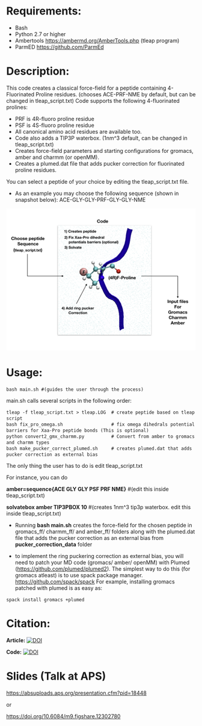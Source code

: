 # Requirements:
* Bash
* Python 2.7 or higher
* Ambertools https://ambermd.org/AmberTools.php (tleap program) 
* ParmED https://github.com/ParmEd

# Description: 

This code creates a classical force-field for a peptide containing 
4-Fluorinated Proline residues. (chooses ACE-PRF-NME by default, but can be changed in tleap_script.txt)
Code supports the following 4-fluorinated prolines:
* PRF is 4R-fluoro proline residue
* PSF is 4S-fluoro proline residue
* All canonical amino acid residues are available too.
* Code also adds a TIP3P waterbox. (1nm^3 default, can be changed in tleap_script.txt)
* Creates force-field parameters and starting configurations for gromacs, amber and charmm (or openMM).
* Creates a plumed.dat file that adds pucker correction for fluorinated proline residues.

You can select a peptide of your choice by editing the tleap_script.txt file.
* As an example you may choose the following sequence (shown in snapshot below): 
ACE-GLY-GLY-PRF-GLY-GLY-NME


![Alt text](code.png/code.png.001.png?raw=true "Title")

# Usage:
```
bash main.sh #(guides the user through the process)
```
main.sh calls several scripts in the following order:
```
tleap -f tleap_script.txt > tleap.LOG  # create peptide based on tleap script 
bash fix_pro_omega.sh                  # fix omega dihedrals potential barriers for Xaa-Pro peptide bonds (This is optional)  
python convert2_gmx_charmm.py          # Convert from amber to gromacs and charmm types
bash make_pucker_correct_plumed.sh     # creates plumed.dat that adds pucker correction as external bias
```
The only thing the user has to do is edit tleap_script.txt

For instance, you can do

**amber=sequence{ACE GLY GLY PSF PRF NME}** #(edit this inside tleap_script.txt)

**solvatebox amber TIP3PBOX 10** #(creates 1nm^3 tip3p waterbox. edit this inside tleap_script.txt)

* Running **bash main.sh** creates the force-field for the chosen peptide in gromacs_ff/ charmm_ff/ and amber_ff/ folders
along with the plumed.dat file that adds the pucker correction as an external bias from **pucker_correction_data** folder

* to implement the ring puckering correction as external bias, you will need to patch your MD code (gromacs/ amber/ openMM) with Plumed (https://github.com/plumed/plumed2). The simplest way to do this (for gromacs atleast) is to use spack package manager. https://github.com/spack/spack
For example, installing gromacs patched with plumed is as easy as:
```
spack install gromacs +plumed
```


# Citation:
**Article:** [![DOI](https://img.shields.io/badge/doi-10.1021/acs.jpcb.0c04312-blue.svg?style=flat&labelColor=whitesmoke)](https://doi.org/10.1021/acs.jpcb.0c04312)

**Code:** [![DOI](https://img.shields.io/badge/doi-10.6084/m9.figshare.12568550.v2-blue.svg?style=flat&labelColor=whitesmoke)](https://doi.org/10.6084/m9.figshare.12568550.v2)


# Slides (Talk at APS)
https://absuploads.aps.org/presentation.cfm?pid=18448

or

https://doi.org/10.6084/m9.figshare.12302780



